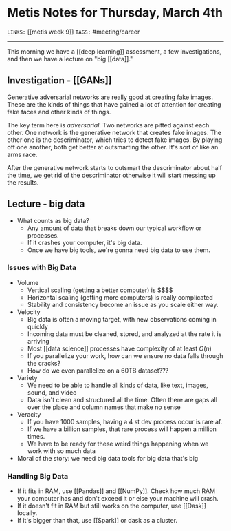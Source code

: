 # Metis Notes for Thursday, March 4th
`LINKS:` [[metis week 9]]
`TAGS:` #meeting/career

---
This morning we have a [[deep learning]] assessment, a few investigations, and then we have a lecture on "big [[data]]."

## Investigation - [[GANs]]
Generative adversarial networks are really good at creating fake images. These are the kinds of things that have gained a lot of attention for creating fake faces and other kinds of things. 

The key term here is *adversarial*. Two networks are pitted against each other. One network is the generative network that creates fake images. The other one is the descriminator, which tries to detect fake images. By playing off one another, both get better at outsmarting the other. It's sort of like an arms race. 

After the generative network starts to outsmart the descriminator about half the time, we get rid of the descriminator otherwise it will start messing up the results. 

## Lecture - big data
- What counts as big data?
	- Any amount of data that breaks down our typical workflow or processes.
	- If it crashes your computer, it's big data.
	- Once we have big tools, we're gonna need big data to use them.

### Issues with Big Data
- Volume
	- Vertical scaling (getting a better computer) is \$\$\$\$ 
	- Horizontal scaling (getting more computers) is really complicated 
	- Stability and consistency become an issue as you scale either way.
- Velocity
	- Big data is often a moving target, with new observations coming in quickly
	- Incoming data must be cleaned, stored, and analyzed at the rate it is arriving
	- Most [[data science]] processes have complexity of at least $O(n)$
	- If you parallelize your work, how can we ensure no data falls through the cracks?
	- How do we even parallelize on a 60TB dataset???
- Variety
	- We need to be able to handle all kinds of data, like text, images, sound, and video
	- Data isn't clean and structured all the time. Often there are gaps all over the place and column names that make no sense
- Veracity
	- If you have 1000 samples, having a 4 st dev process occur is rare af.
	- If we have a billion samples, that rare process will happen a million times. 
	- We have to be ready for these weird things happening when we work with so much data
- Moral of the story: we need big data tools for big data that's big

### Handling Big Data
- If it fits in RAM, use [[Pandas]] and [[NumPy]]. Check how much RAM your computer has and don't exceed it or else your machine will crash.
- If it doesn't fit in RAM but still works on the computer, use [[Dask]] locally.
- If it's bigger than that, use [[Spark]] or dask as a cluster.

